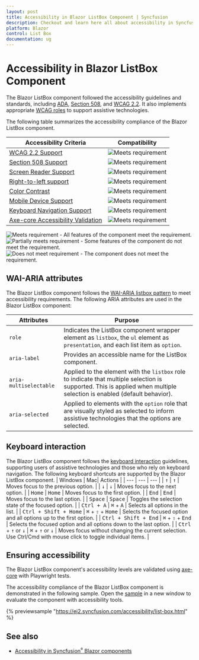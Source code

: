 ```yaml
---
layout: post
title: Accessibility in Blazor ListBox Component | Syncfusion
description: Checkout and learn here all about accessibility in Syncfusion Blazor ListBox component and much more.
platform: Blazor
control: List Box
documentation: ug
---
```


# Accessibility in Blazor ListBox Component

The Blazor ListBox component followed the accessibility guidelines and standards, including [ADA](https://www.ada.gov/), [Section 508](https://www.section508.gov/), and [WCAG 2.2](https://www.w3.org/TR/WCAG22/). It also implements appropriate  [WCAG roles](https://www.w3.org/TR/wai-aria/#roles) to support assistive technologies.

The following table summarizes the accessibility compliance of the Blazor ListBox component.

| Accessibility Criteria | Compatibility |
| -- | -- |
| [WCAG 2.2 Support](../common/accessibility#accessibility-standards) | <img src="https://cdn.syncfusion.com/content/images/landing-page/yes.png" alt="Meets requirement"> |
| [Section 508 Support](../common/accessibility#accessibility-standards) | <img src="https://cdn.syncfusion.com/content/images/landing-page/yes.png" alt="Meets requirement"> |
| [Screen Reader Support](../common/accessibility#screen-reader-support) | <img src="https://cdn.syncfusion.com/content/images/landing-page/yes.png" alt="Meets requirement">  |
| [Right-to-left support](../common/accessibility#right-to-left-support) | <img src="https://cdn.syncfusion.com/content/images/landing-page/yes.png" alt="Meets requirement"> |
| [Color Contrast](../common/accessibility#color-contrast) | <img src="https://cdn.syncfusion.com/content/images/landing-page/yes.png" alt="Meets requirement"> |
| [Mobile Device Support](../common/accessibility#mobile-device-support) | <img src="https://cdn.syncfusion.com/content/images/landing-page/yes.png" alt="Meets requirement"> |
| [Keyboard Navigation Support](../common/accessibility#keyboard-navigation-support) |<img src="https://cdn.syncfusion.com/content/images/landing-page/yes.png" alt="Meets requirement"> |
| [Axe-core Accessibility Validation](../common/accessibility#ensuring-accessibility) | <img src="https://cdn.syncfusion.com/content/images/landing-page/yes.png" alt="Meets requirement"> |

<style>
    .post .post-content img {
        display: inline-block;
        margin: 0.5em 0;
    }
</style>

<div><img src="https://cdn.syncfusion.com/content/images/landing-page/yes.png" alt="Meets requirement"> - All features of the component meet the requirement.</div>

<div><img src="https://cdn.syncfusion.com/content/images/landing-page/intermediate.png" alt="Partially meets requirement"> - Some features of the component do not meet the requirement.</div>

<div><img src="https://cdn.syncfusion.com/content/images/landing-page/no.png" alt="Does not meet requirement"> - The component does not meet the requirement.</div>

## WAI-ARIA attributes

The Blazor ListBox component follows the [WAI-ARIA listbox pattern](https://www.w3.org/WAI/ARIA/apg/patterns/listbox/) to meet accessibility requirements. The following ARIA attributes are used in the Blazor ListBox component:

| Attributes | Purpose |
| --- | --- |
| `role` | Indicates the ListBox component wrapper element as `listbox`, the `ul` element as `presentation`, and each list item as `option`. |
| `aria-label` | Provides an accessible name for the ListBox component. |
| `aria-multiselectable` | Applied to the element with the `listbox` role to indicate that multiple selection is supported. This is applied when multiple selection is enabled (default behavior). |
| `aria-selected` | Applied to elements with the `option` role that are visually styled as selected to inform assistive technologies that the options are selected. |

## Keyboard interaction

The Blazor ListBox component follows the [keyboard interaction](https://www.w3.org/WAI/ARIA/apg/patterns/listbox/#keyboardinteraction) guidelines, supporting users of assistive technologies and those who rely on keyboard navigation. The following keyboard shortcuts are supported by the Blazor ListBox component.
| Windows | Mac| Actions |
| --- | --- | --- |
| <kbd>↑</kbd> | <kbd>↑</kbd> | Moves focus to the previous option. |
| <kbd>↓</kbd> | <kbd>↓</kbd> | Moves focus to the next option. |
| <kbd>Home</kbd> | <kbd>Home</kbd> | Moves focus to the first option. |
| <kbd>End</kbd> | <kbd>End</kbd> | Moves focus to the last option. |
| <kbd>Space</kbd> | <kbd>Space</kbd> | Toggles the selection state of the focused option. |
| <kbd>Ctrl + A</kbd> | <kbd>⌘</kbd> + <kbd>A</kbd> | Selects all options in the list. |
| <kbd>Ctrl + Shift + Home</kbd> | <kbd>⌘</kbd> + <kbd>⇧</kbd> + <kbd>Home</kbd> | Selects the focused option and all options up to the first option. |
| <kbd>Ctrl + Shift + End</kbd> | <kbd>⌘</kbd> + <kbd>⇧</kbd> + <kbd>End</kbd> | Selects the focused option and all options down to the last option. |
| <kbd>Ctrl</kbd> + <kbd>↑</kbd> or <kbd>↓</kbd> | <kbd>⌘</kbd> + <kbd>↑</kbd> or <kbd>↓</kbd> | Moves focus without changing the current selection. Use Ctrl/Cmd with mouse click to toggle individual items. |

## Ensuring accessibility

The Blazor ListBox component's accessibility levels are validated using [axe-core](https://www.nuget.org/packages/Deque.AxeCore.Playwright) with Playwright tests.

The accessibility compliance of the Blazor ListBox component is demonstrated in the following sample. Open the [sample](https://blazor.syncfusion.com/accessibility/listbox) in a new window to evaluate the component with accessibility tools.

{% previewsample "https://ej2.syncfusion.com/accessibility/list-box.html" %}

## See also

* [Accessibility in Syncfusion<sup style="font-size:70%">&reg;</sup> Blazor components](https://blazor.syncfusion.com/documentation/common/accessibility)